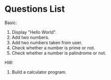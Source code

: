 # Questions List

Basic:
1. Display "Hello World".
2. Add two numbers.
3. Add two numbers taken from user.
4. Check whether a number is prime or not.
5. Check whether a number is palindrome or not.

HW:
1. Build a calculator program. 
